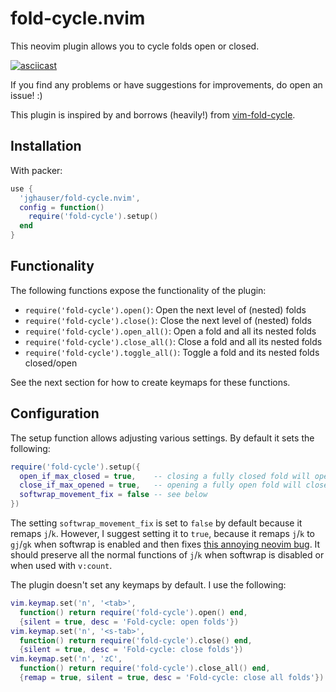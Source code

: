 # fold-cycle.nvim

This neovim plugin allows you to cycle folds open or closed.

[![asciicast](https://asciinema.org/a/476184.svg)](https://asciinema.org/a/476184)

If you find any problems or have suggestions for improvements, do open an issue! :)

This plugin is inspired by and borrows (heavily!) from [vim-fold-cycle](https://github.com/arecarn/vim-fold-cycle).


## Installation

With packer:

```lua
use {
  'jghauser/fold-cycle.nvim',
  config = function()
    require('fold-cycle').setup()
  end
}
```

## Functionality

The following functions expose the functionality of the plugin:

- `require('fold-cycle').open()`: Open the next level of (nested) folds
- `require('fold-cycle').close()`: Close the next level of (nested) folds
- `require('fold-cycle').open_all()`: Open a fold and all its nested folds
- `require('fold-cycle').close_all()`: Close a fold and all its nested folds
- `require('fold-cycle').toggle_all()`: Toggle a fold and its nested folds closed/open

See the next section for how to create keymaps for these functions.

## Configuration

The setup function allows adjusting various settings. By default it sets the following:

```lua
require('fold-cycle').setup({
  open_if_max_closed = true,    -- closing a fully closed fold will open it
  close_if_max_opened = true,   -- opening a fully open fold will close it
  softwrap_movement_fix = false -- see below
})
```

The setting `softwrap_movement_fix` is set to `false` by default because it remaps `j`/`k`. However, I suggest setting it to `true`, because it remaps `j`/`k` to `gj`/`gk` when softwrap is enabled and then fixes [this annoying neovim bug](https://github.com/neovim/neovim/issues/15490). It should preserve all the normal functions of `j`/`k` when softwrap is disabled or when used with `v:count`.

The plugin doesn't set any keymaps by default. I use the following:

```lua
vim.keymap.set('n', '<tab>',
  function() return require('fold-cycle').open() end,
  {silent = true, desc = 'Fold-cycle: open folds'})
vim.keymap.set('n', '<s-tab>',
  function() return require('fold-cycle').close() end,
  {silent = true, desc = 'Fold-cycle: close folds'})
vim.keymap.set('n', 'zC',
  function() return require('fold-cycle').close_all() end,
  {remap = true, silent = true, desc = 'Fold-cycle: close all folds'})
```
